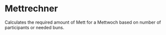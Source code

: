 # Mettrechner
Calculates the required amount of Mett for a Mettwoch based on number of participants or needed buns.
